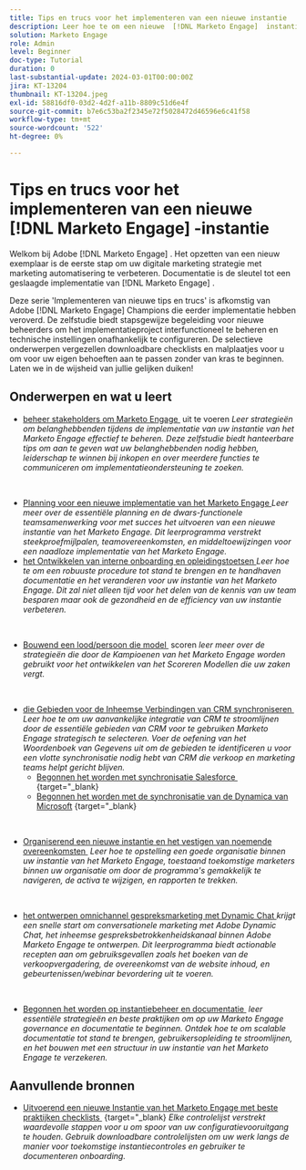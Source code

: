 ```yaml
---
title: Tips en trucs voor het implementeren van een nieuwe instantie
description: Leer hoe te om een nieuwe  [!DNL Marketo Engage]  instantie uit te voeren om de meesten uit zijn macht te maken.
solution: Marketo Engage
role: Admin
level: Beginner
doc-type: Tutorial
duration: 0
last-substantial-update: 2024-03-01T00:00:00Z
jira: KT-13204
thumbnail: KT-13204.jpeg
exl-id: 58816df0-03d2-4d2f-a11b-8809c51d6e4f
source-git-commit: b7e6c53ba2f2345e72f5028472d46596e6c41f58
workflow-type: tm+mt
source-wordcount: '522'
ht-degree: 0%

---
```


# Tips en trucs voor het implementeren van een nieuwe [!DNL Marketo Engage] -instantie

Welkom bij Adobe [!DNL Marketo Engage] . Het opzetten van een nieuw exemplaar is de eerste stap om uw digitale marketing strategie met marketing automatisering te verbeteren. Documentatie is de sleutel tot een geslaagde implementatie van [!DNL Marketo Engage] .

Deze serie &#39;Implementeren van nieuwe tips en trucs&#39; is afkomstig van Adobe [!DNL Marketo Engage] Champions die eerder implementatie hebben veroverd. De zelfstudie biedt stapsgewijze begeleiding voor nieuwe beheerders om het implementatieproject interfunctioneel te beheren en technische instellingen onafhankelijk te configureren. De selectieve onderwerpen vergezellen downloadbare checklists en malplaatjes voor u om voor uw eigen behoeften aan te passen zonder van kras te beginnen. Laten we in de wijsheid van jullie gelijken duiken!

## Onderwerpen en wat u leert

* [&#x200B; beheer stakeholders om Marketo Engage &#x200B;](/help/marketo-tutorial-implementing-new-instance/managing-stakeholder-communications.md) uit te voeren
  *Leer strategieën om belanghebbenden tijdens de implementatie van uw instantie van het Marketo Engage effectief te beheren. Deze zelfstudie biedt hanteerbare tips om aan te geven wat uw belanghebbenden nodig hebben, leiderschap te winnen bij inkopen en over meerdere functies te communiceren om implementatieondersteuning te zoeken.*
<br>

* [&#x200B; Planning voor een nieuwe implementatie van het Marketo Engage &#x200B;](/help/marketo-tutorial-implementing-new-instance/planning-for-new-implementation.md)
  *Leer meer over de essentiële planning en de dwars-functionele teamsamenwerking voor met succes het uitvoeren van een nieuwe instantie van het Marketo Engage. Dit leerprogramma verstrekt steekproefmijlpalen, teamovereenkomsten, en middeltoewijzingen voor een naadloze implementatie van het Marketo Engage.*
  <br>
* [&#x200B; het Ontwikkelen van interne onboarding en opleidingstoetsen &#x200B;](/help/marketo-tutorial-implementing-new-instance/internal-training-roadshow.md)
  *Leer hoe te om een robuuste procedure tot stand te brengen en te handhaven documentatie en het veranderen voor uw instantie van het Marketo Engage. Dit zal niet alleen tijd voor het delen van de kennis van uw team besparen maar ook de gezondheid en de efficiency van uw instantie verbeteren.*
<br>

* [&#x200B; Bouwend een lood/persoon die model &#x200B;](/help/marketo-tutorial-implementing-new-instance/building-person-scoring-model.md) scoren
  *leer meer over de strategieën die door de Kampioenen van het Marketo Engage worden gebruikt voor het ontwikkelen van het Scoreren Modellen die uw zaken vergt.*
<br>

* [&#x200B; die Gebieden voor de Inheemse Verbindingen van CRM synchroniseren &#x200B;](/help/marketo-tutorial-implementing-new-instance/syncing-fields-for-crm-integration.md)
  *Leer hoe te om uw aanvankelijke integratie van CRM te stroomlijnen door de essentiële gebieden van CRM voor te gebruiken Marketo Engage strategisch te selecteren. Voer de oefening van het Woordenboek van Gegevens uit om de gebieden te identificeren u voor een vlotte synchronisatie nodig hebt van CRM die verkoop en marketing teams helpt gericht blijven.*
   * [&#x200B; Begonnen het worden met synchronisatie Salesforce &#x200B;](https://experienceleague.adobe.com/nl/docs/marketo-learn/tutorials/lead-and-data-management/salesforce-sync-setup) {target="_blank}
   * [&#x200B; Begonnen het worden met de synchronisatie van de Dynamica van Microsoft &#x200B;](https://experienceleague.adobe.com/nl/docs/marketo-learn/tutorials/lead-and-data-management/microsoft-dynamics-sync-setup) {target="_blank}
<br>

* [&#x200B; Organiserend een nieuwe instantie en het vestigen van noemende overeenkomsten &#x200B;](/help/marketo-tutorial-implementing-new-instance/organizing-new-instance.md)
  *Leer hoe te opstelling een goede organisatie binnen uw instantie van het Marketo Engage, toestaand toekomstige marketers binnen uw organisatie om door de programma&#39;s gemakkelijk te navigeren, de activa te wijzigen, en rapporten te trekken.*
<br>

* [&#x200B; het ontwerpen omnichannel gespreksmarketing met Dynamic Chat &#x200B;](/help/marketo-tutorial-implementing-new-instance/designing-omnichannel-conversational-marketing.md)
  *krijgt een snelle start om conversationele marketing met Adobe Dynamic Chat, het inheemse gespreksbetrokkenheidskanaal binnen Adobe Marketo Engage te ontwerpen. Dit leerprogramma biedt actionable recepten aan om gebruiksgevallen zoals het boeken van de verkoopvergadering, de overeenkomst van de website inhoud, en gebeurtenissen/webinar bevordering uit te voeren.*
<br>

* [&#x200B; Begonnen het worden op instantiebeheer en documentatie &#x200B;](/help/marketo-tutorial-implementing-new-instance/documenting-your-instance.md)
  *leer essentiële strategieën en beste praktijken om op uw Marketo Engage governance en documentatie te beginnen. Ontdek hoe te om scalable documentatie tot stand te brengen, gebruikersopleiding te stroomlijnen, en het bouwen met een structuur in uw instantie van het Marketo Engage te verzekeren.*

## Aanvullende bronnen

* [&#x200B; Uitvoerend een nieuwe Instantie van het Marketo Engage met beste praktijken checklists &#x200B;](https://experienceleague.adobe.com/nl/docs/marketo/using/getting-started/implementing-a-new-marketo-engage-instance/where-to-start) {target="_blank}
  *Elke controlelijst verstrekt waardevolle stappen voor u om spoor van uw configuratievooruitgang te houden. Gebruik downloadbare controlelijsten om uw werk langs de manier voor toekomstige instantiecontroles en gebruiker te documenteren onboarding.*

